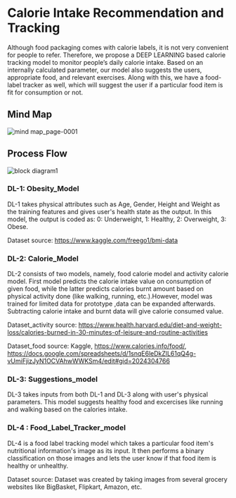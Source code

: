 # Calorie Intake Recommendation and Tracking
Although food packaging comes with calorie labels, it is not very convenient for people to refer. Therefore, we propose a DEEP LEARNING based
calorie tracking model to monitor people’s daily calorie intake. Based on an internally calculated parameter, our model also suggests
the users, appropriate food, and relevant exercises. Along with this, we have a food-label tracker as well, which will suggest the user if a particular food item is fit for consumption or not. 

## Mind Map

![mind map_page-0001](https://user-images.githubusercontent.com/57681462/84494924-ee051000-acc7-11ea-8002-406ca78bba20.jpg)


## Process Flow

![block diagram1](https://user-images.githubusercontent.com/57681462/84495028-20167200-acc8-11ea-91ca-4f9a76cfdf4e.png)


### DL-1: Obesity_Model
DL-1 takes physical attributes such as Age, Gender, Height and Weight as the training features and gives user's health state as the output.
In this model, the output is coded as: 
0: Underweight,
1: Healthy,
2: Overweight,
3: Obese. 

Dataset source: https://www.kaggle.com/freego1/bmi-data


### DL-2: Calorie_Model
DL-2 consists of two models, namely, food calorie model and activity calorie model. First model predicts the calorie intake value on consumption of given food, while the latter predicts calories burnt amount based on physical activity done (like walking, running, etc.).However, model was trained for limited data for prototype ,data can be expanded afterwards. Subtracting calorie intake and burnt data will give calorie consumed value.

Dataset_activity source: https://www.health.harvard.edu/diet-and-weight-loss/calories-burned-in-30-minutes-of-leisure-and-routine-activities

Dataset_food source: Kaggle, https://www.calories.info/food/, https://docs.google.com/spreadsheets/d/1snqE6leDkZlL61qQ4g-vUmiFjizJyN1OCVAhwWWKSm4/edit#gid=2024304766


### DL-3: Suggestions_model
DL-3 takes inputs from both DL-1 and DL-3 along with user's physical parameters. This model suggests healthy food and excercises like running and walking based on the calories intake.


### DL-4 : Food_Label_Tracker_model
DL-4 is a food label tracking model which takes a particular food item's nutritional information's image as its input. It then performs a binary classification on those images and lets the user know if that food item is healthy or unhealthy.

Dataset source: Dataset was created by taking images from several grocery websites like BigBasket, Flipkart, Amazon, etc. 

